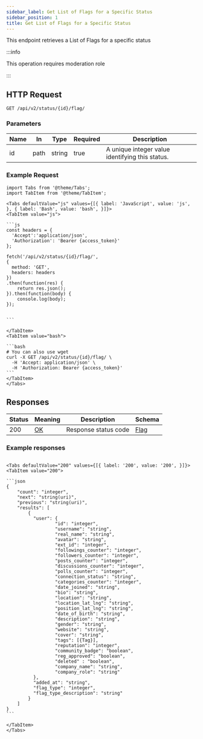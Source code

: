 ```yaml
---
sidebar_label: Get List of Flags for a Specific Status
sidebar_position: 1
title: Get List of Flags for a Specific Status
---
```


This endpoint retrieves a List of Flags for a specific status

:::info

This operation requires moderation role

:::

## HTTP Request

`GET /api/v2/status/{id}/flag/`

### Parameters

| Name | In   | Type   | Required | Description                                     |
|------|------|--------|----------|-------------------------------------------------|
| id   | path | string | true     | A unique integer value identifying this status. |

### Example Request

````mdx-code-block
import Tabs from '@theme/Tabs';
import TabItem from '@theme/TabItem';

<Tabs defaultValue="js" values={[{ label: 'JavaScript', value: 'js', }, { label: 'Bash', value: 'bash', }]}>
<TabItem value="js">

```js
const headers = {
  'Accept':'application/json',
  'Authorization': 'Bearer {access_token}'
};

fetch('/api/v2/status/{id}/flag/',
{
  method: 'GET',
  headers: headers
})
.then(function(res) {
    return res.json();
}).then(function(body) {
    console.log(body);
});


```

</TabItem>
<TabItem value="bash">

```bash
# You can also use wget
curl -X GET /api/v2/status/{id}/flag/ \
  -H 'Accept: application/json' \
  -H 'Authorization: Bearer {access_token}'
```
</TabItem>
</Tabs>
````

## Responses

| Status | Meaning                                                 | Description | Schema              |
|--------|---------------------------------------------------------|-------------|---------------------|
| 200    | [OK](https://tools.ietf.org/html/rfc7231#section-6.3.1) | Response status code        | [Flag](/docs/apireference/v2/schemas/flag) |

### Example responses


````mdx-code-block

<Tabs defaultValue="200" values={[{ label: '200', value: '200', }]}>
<TabItem value="200">

```json
{
    "count": "integer",
    "next": "string(uri)",
    "previous": "string(uri)",
    "results": [
        {
          "user": {
                  "id": "integer",
                  "username": "string",
                  "real_name": "string",
                  "avatar": "string",
                  "ext_id": "integer",
                  "followings_counter": "integer",
                  "followers_counter": "integer",
                  "posts_counter": "integer",
                  "discussions_counter": "integer",
                  "polls_counter": "integer",
                  "connection_status": "string",
                  "categories_counter": "integer",
                  "date_joined": "string",
                  "bio": "string",
                  "location": "string",
                  "location_lat_lng": "string",
                  "position_lat_lng": "string",
                  "date_of_birth": "string",
                  "description": "string",
                  "gender": "string",
                  "website": "string",
                  "cover": "string",
                  "tags": [{Tag}],
                  "reputation": "integer",
                  "community_badge": "boolean",
                  "reg_approved": "boolean",
                  "deleted" : "boolean",
                  "company_name": "string",
                  "company_role": "string"
          },
          "added_at": "string",
          "flag_type": "integer",
          "flag_type_description": "string"
        }
    ]
}
```

</TabItem>
</Tabs>
````




